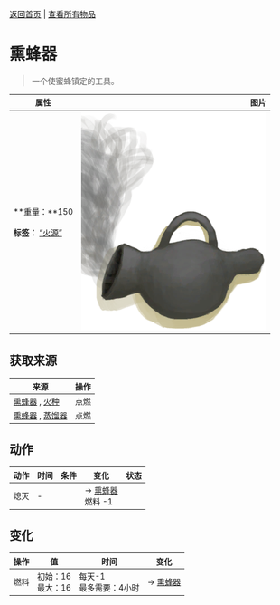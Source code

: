[返回首页](index.md)   |  [查看所有物品](object.md)
# 熏蜂器  
> 一个使蜜蜂镇定的工具。  
  
  属性  |   图片   
 ----  |  ----:   
 **重量：**150<br><br>**标签：**	[“火源”](tag_FireSource.md)  |  ![](Sprite/BeeSmokerOn.png)   
  
## 获取来源  
来源  |  操作  
----  |  ----  
[熏蜂器](BeeSmokerOff.md) , [火种](TinderLit.md)  |  点燃  
[熏蜂器](BeeSmokerOff.md) , [蒸馏器](AlembicOn.md)  |  点燃  
## 动作  
动作  |  时间  |  条件  |  变化  |  状态  
----  |  ----  |  ----  |  ----  |  ----  
熄灭  |  -  |    |  → [熏蜂器](BeeSmokerOff.md)<br>燃料  -1<br>  |    
## 变化  
操作  |  值  |  时间  |  变化  
----  |  ----  |  ----  |  ----  
燃料  |  初始：16<br>最大：16  |  每天-1<br>最多需要：4小时  |  → [熏蜂器](BeeSmokerOff.md)  
